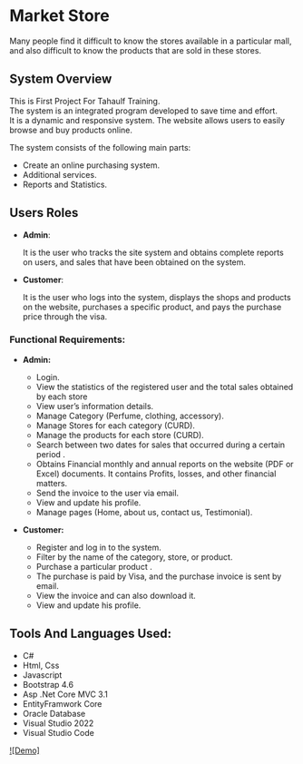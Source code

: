 # Market Store
Many people find it difficult to know the stores available in a particular mall, and
also difficult to know the products that are sold in these stores.

## System Overview
This is First Project For Tahaulf Training.<br>
The system is an integrated program developed to save time and effort.<br> 
It is a dynamic and responsive system. The website allows users to easily browse and
buy products online.

The system consists of the following main parts:
- Create an online purchasing system.
- Additional services.
- Reports and Statistics.

## Users Roles
- **Admin**:<br>

    It is the user who tracks the site system and obtains complete reports on users, and
    sales that have been obtained on the system.
- **Customer**:<br>

    It is the user who logs into the system, displays the shops and products on the website,
    purchases a specific product, and pays the purchase price through the visa.

### Functional Requirements:
- **Admin:**
  - Login.
  - View the statistics of the registered user and the total sales obtained by
  each store
  - View user’s information details.
  - Manage Category (Perfume, clothing, accessory).
  - Manage Stores for each category (CURD).
  - Manage the products for each store (CURD).
  - Search between two dates for sales that occurred during a certain period .
  - Obtains Financial monthly and annual reports on the website (PDF or Excel)
  documents. It contains Profits, losses, and other financial matters.
  - Send the invoice to the user via email.
  - View and update his profile.
  - Manage pages (Home, about us, contact us, Testimonial).
  
- **Customer:**
   - Register and log in to the system.
  - Filter by the name of the category, store, or product.
  - Purchase a particular product .
  - The purchase is paid by Visa, and the purchase invoice is sent by email.
  - View the invoice and can also download it.
  - View and update his profile.

## Tools And Languages Used:
- C#
- Html, Css
- Javascript
- Bootstrap 4.6
- Asp .Net Core MVC 3.1
- EntityFramwork Core
- Oracle Database
- Visual Studio 2022
- Visual Studio Code

[![Demo]](https://youtu.be/tN7W1kXwtbk)
